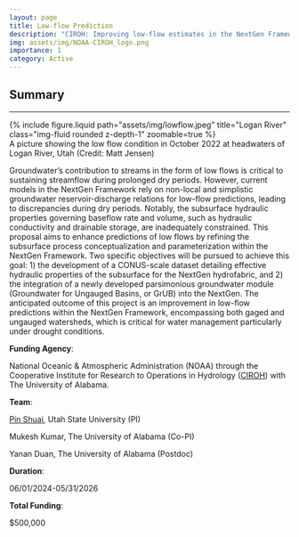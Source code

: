 ```yaml
---
layout: page
title: Low-flow Prediction
description: "CIROH: Improving low-flow estimates in the NextGen Framework through improved subsurface conceptualization and parameterization"
img: assets/img/NOAA-CIROH_logo.png
importance: 1
category: Active
---
```


## Summary
---
<div class="row">
    <div class="col-sm mt-3 mt-md-0">
        {% include figure.liquid path="assets/img/lowflow.jpeg" title="Logan River" class="img-fluid rounded z-depth-1" zoomable=true %}
    </div>
</div>
<div class="caption">
    A picture showing the low flow condition in October 2022 at headwaters of Logan River, Utah (Credit: Matt Jensen)
</div>


Groundwater’s contribution to streams in the form of low flows is critical to sustaining streamflow during prolonged dry periods. However, current models in the NextGen Framework rely on non-local and simplistic groundwater reservoir-discharge relations for low-flow predictions, leading to discrepancies during dry periods. Notably, the subsurface hydraulic properties governing baseflow rate and volume, such as hydraulic conductivity and drainable storage, are inadequately constrained. This proposal aims to enhance predictions of low flows by refining the subsurface process conceptualization and parameterization within the NextGen Framework. Two specific objectives will be pursued to achieve this goal: 1) the development of a CONUS-scale dataset detailing effective hydraulic properties of the subsurface for the NextGen hydrofabric, and 2) the integration of a newly developed parsimonious groundwater module (Groundwater for Ungauged Basins, or GrUB) into the NextGen. The anticipated outcome of this project is an improvement in low-flow predictions within the NextGen Framework, encompassing both gaged and ungauged watersheds, which is critical for water management particularly under drought conditions.

**Funding Agency**: 

National Oceanic & Atmospheric Administration (NOAA)
through the Cooperative Institute for Research to Operations in Hydrology (<a href="https://ciroh.ua.edu/">CIROH</a>) with The University of Alabama. 

**Team**: 

[Pin Shuai](/members/Pin_Shuai), Utah State University (PI)

Mukesh Kumar, The University of Alabama (Co-PI)

Yanan Duan, The University of Alabama (Postdoc)

**Duration**: 

06/01/2024-05/31/2026

**Total Funding**: 

$500,000


